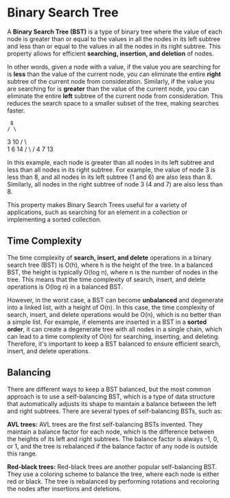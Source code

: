 # Binary Search Tree

A **Binary Search Tree (BST)** is a type of binary tree where the value of each node is greater than or equal to 
the values in all the nodes in its left subtree and less than or equal to the values in all the nodes in its 
right subtree. This property allows for efficient **searching, insertion, and deletion** of nodes.

In other words, given a node with a value, if the value you are searching for is **less** than the value of the 
current node, you can eliminate the entire **right** subtree of the current node from consideration. Similarly, 
if the value you are searching for is **greater** than the value of the current node, you can eliminate the entire 
**left** subtree of the current node from consideration. This reduces the search space to a smaller subset of the tree, 
making searches faster.  
  
     8
    / \
   3   10
  / \    \
 1   6    14
    / \   /
   4   7 13


In this example, each node is greater than all nodes in its left subtree and less than all nodes in its right subtree. 
For example, the value of node 3 is less than 8, and all nodes in its left subtree (1 and 6) are also less than 8. 
Similarly, all nodes in the right subtree of node 3 (4 and 7) are also less than 8.

This property makes Binary Search Trees useful for a variety of applications, such as searching for an element in a
collection or implementing a sorted collection.

## Time Complexity

The time complexity of **search, insert, and delete** operations in a binary search tree (BST) is O(h), where h is the 
height of the tree. In a balanced BST, the height is typically O(log n), where n is the number of nodes in the tree. 
This means that the time complexity of search, insert, and delete operations is O(log n) in a balanced BST.

However, in the worst case, a BST can become **unbalanced** and degenerate into a linked list, with a height of O(n). 
In this case, the time complexity of search, insert, and delete operations would be O(n), which is no better than a 
simple list. For example, if elements are inserted in a BST in a **sorted order**, it can create a degenerate tree with
all nodes in a single chain, which can lead to a time complexity of O(n) for searching, inserting, and deleting. 
Therefore, it's important to keep a BST balanced to ensure efficient search, insert, and delete operations.  
  
## Balancing

There are different ways to keep a BST balanced, but the most common approach is to use a self-balancing BST, which is a 
type of data structure that automatically adjusts its shape to maintain a balance between the left and right subtrees. 
There are several types of self-balancing BSTs, such as:

**AVL trees:** AVL trees are the first self-balancing BSTs invented. They maintain a balance factor for each node, which is 
the difference between the heights of its left and right subtrees. The balance factor is always -1, 0, or 1, and the tree 
is rebalanced if the balance factor of any node is outside this range.

**Red-black trees:** Red-black trees are another popular self-balancing BST. They use a coloring scheme to balance the tree, 
where each node is either red or black. The tree is rebalanced by performing rotations and recoloring the nodes after 
insertions and deletions.
